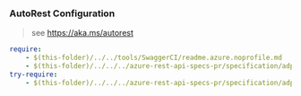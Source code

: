 ### AutoRest Configuration
> see https://aka.ms/autorest

``` yaml
require:
    - $(this-folder)/../../tools/SwaggerCI/readme.azure.noprofile.md
    - $(this-folder)/../../../azure-rest-api-specs-pr/specification/adp/resource-manager/readme.md
try-require:
    - $(this-folder)/../../../azure-rest-api-specs-pr/specification/adp/resource-manager/readme.powershell.md
```
